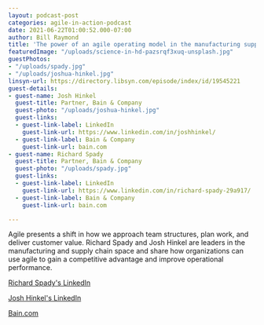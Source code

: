 ```yaml
---
layout: podcast-post
categories: agile-in-action-podcast
date: 2021-06-22T01:00:52.000-07:00
author: Bill Raymond
title: 'The power of an agile operating model in the manufacturing supply chain '
featuredImage: "/uploads/science-in-hd-pazsrqf3xuq-unsplash.jpg"
guestPhotos:
- "/uploads/spady.jpg"
- "/uploads/joshua-hinkel.jpg"
linsyn-url: https://directory.libsyn.com/episode/index/id/19545221
guest-details:
- guest-name: Josh Hinkel
  guest-title: Partner, Bain & Company
  guest-photo: "/uploads/joshua-hinkel.jpg"
  guest-links:
  - guest-link-label: LinkedIn
    guest-link-url: https://www.linkedin.com/in/joshhinkel/
  - guest-link-label: Bain & Company
    guest-link-url: bain.com
- guest-name: Richard Spady
  guest-title: Partner, Bain & Company
  guest-photo: "/uploads/spady.jpg"
  guest-links:
  - guest-link-label: LinkedIn
    guest-link-url: https://www.linkedin.com/in/richard-spady-29a917/
  - guest-link-label: Bain & Company
    guest-link-url: bain.com

---
```

Agile presents a shift in how we approach team structures, plan work, and deliver customer value. Richard Spady and Josh Hinkel are leaders in the manufacturing and supply chain space and share how organizations can use agile to gain a competitive advantage and improve operational performance.

[Richard Spady's LinkedIn](https://www.linkedin.com/in/richard-spady-29a917/ "Richard Spady's LinkedIn")

[Josh Hinkel's LinkedIn](https://www.linkedin.com/in/joshhinkel/ "Josh Hinkel's LinkedIn")

[Bain.com](https://www.bain.com/ "Bain.com")